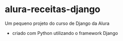 # alura-receitas-django
 Um pequeno projeto do curso de Django da Alura
 - criado com Python utilizando o framework Django
 
 
